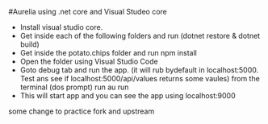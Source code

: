 #Aurelia using .net core and Visual Studeo core

* Install visual studio core.
* Get inside each of the following folders and run (dotnet restore & dotnet build)
* Get inside the potato.chips folder and run npm install
* Open the folder using Visual Studio Code
* Goto debug tab and run the app. (it will rub bydefault in localhost:5000. Test ans see if localhost:5000/api/values returns some vaules)
from the terminal (dos prompt) run au run
* This will start app and you can see the app using localhost:9000


some change to practice fork and upstream
